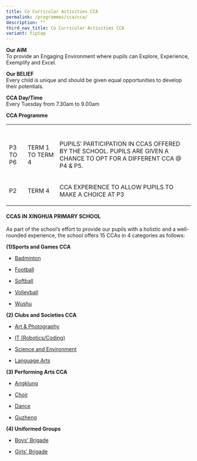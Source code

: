 ```yaml
---
title: Co Curricular Activities CCA
permalink: /programmes/cca/cca/
description: ""
third_nav_title: Co Curricular Activities CCA
variant: tiptap
---
```

<p><strong>Our AIM</strong>
<br>To provide an Engaging Environment where pupils can Explore, Experience,
Exemplify and Excel.</p>
<p><strong>Our BELIEF</strong>
<br>Every child is unique and should be given equal opportunities to develop
their potentials.</p>
<p><strong>CCA Day/Time</strong>
<br>Every Tuesday from 7.30am to 9.00am</p>
<p><strong>CCA Programme</strong>
</p>
<table style="minWidth: 75px">
<colgroup>
<col>
<col>
<col>
</colgroup>
<tbody>
<tr>
<th rowspan="1" colspan="1">
<p></p>
</th>
<th rowspan="1" colspan="1">
<p></p>
</th>
<th rowspan="1" colspan="1">
<p></p>
</th>
</tr>
<tr>
<td rowspan="1" colspan="1">
<p>P3 TO P6</p>
</td>
<td rowspan="1" colspan="1">
<p>TERM 1 TO TERM 4</p>
</td>
<td rowspan="1" colspan="1">
<p>PUPILS’ PARTICIPATION IN CCAS OFFERED BY THE SCHOOL. PUPILS ARE GIVEN
A CHANCE TO OPT FOR A DIFFERENT CCA @ P4 &amp; P5.</p>
</td>
</tr>
<tr>
<td rowspan="1" colspan="1">
<p>P2</p>
</td>
<td rowspan="1" colspan="1">
<p>TERM 4</p>
</td>
<td rowspan="1" colspan="1">
<p>CCA EXPERIENCE TO ALLOW PUPILS TO MAKE A CHOICE AT P3</p>
</td>
</tr>
</tbody>
</table>
<h4>CCAS IN XINGHUA PRIMARY SCHOOL</h4>
<p>As part of the school’s effort to provide our pupils with a holistic and
a well-rounded experience, the school offers 15 CCAs in 4 categories as
follows:</p>
<p><strong>(1)Sports and Games CCA</strong>
</p>
<ul data-tight="true" class="tight">
<li>
<p><a href="/programmes/cca/sports-games/" rel="noopener noreferrer nofollow" target="_blank">Badminton</a>
</p>
</li>
<li>
<p><a href="/programmes/Co-Curricular-Activities-CCA/Sports-and-Games" rel="noopener noreferrer nofollow" target="_blank">Football</a>
</p>
</li>
<li>
<p><a href="/programmes/Co-Curricular-Activities-CCA/Sports-and-Games" rel="noopener noreferrer nofollow" target="_blank">Softball</a>
</p>
</li>
<li>
<p><a href="/programmes/Co-Curricular-Activities-CCA/Sports-and-Games" rel="noopener noreferrer nofollow" target="_blank">Volleyball</a>
</p>
</li>
<li>
<p><a href="/programmes/Co-Curricular-Activities-CCA/Sports-and-Games" rel="noopener noreferrer nofollow" target="_blank">Wushu</a>
</p>
</li>
</ul>
<p><strong>(2) Clubs and Societies CCA</strong>
</p>
<ul data-tight="true" class="tight">
<li>
<p><a href="/programmes/Co-Curricular-Activities-CCA/Clubs-and-Society" rel="noopener noreferrer nofollow" target="_blank">Art &amp; Photography</a>
</p>
</li>
<li>
<p><a href="/programmes/Co-Curricular-Activities-CCA/Clubs-and-Society" rel="noopener noreferrer nofollow" target="_blank">IT (Robotics/Coding)</a>
</p>
</li>
<li>
<p><a href="/programmes/Co-Curricular-Activities-CCA/Clubs-and-Society" rel="noopener noreferrer nofollow" target="_blank">Science and Environment</a>
</p>
</li>
<li>
<p><a href="/programmes/Co-Curricular-Activities-CCA/Clubs-and-Society" rel="noopener noreferrer nofollow" target="_blank">Language Arts</a>
</p>
</li>
</ul>
<p><strong>(3) Performing Arts CCA</strong>
</p>
<ul data-tight="true" class="tight">
<li>
<p><a href="/programmes/Co-Curricular-Activities-CCA/Performing-Arts" rel="noopener noreferrer nofollow" target="_blank">Angklung</a>
</p>
</li>
<li>
<p><a href="/programmes/Co-Curricular-Activities-CCA/Performing-Arts" rel="noopener noreferrer nofollow" target="_blank">Choir</a>
</p>
</li>
<li>
<p><a href="/programmes/Co-Curricular-Activities-CCA/Performing-Arts" rel="noopener noreferrer nofollow" target="_blank">Dance</a>
</p>
</li>
<li>
<p><a href="/programmes/Co-Curricular-Activities-CCA/Performing-Arts" rel="noopener noreferrer nofollow" target="_blank">Guzheng</a>
</p>
</li>
</ul>
<p><strong>(4) Uniformed Groups</strong>
</p>
<ul data-tight="true" class="tight">
<li>
<p><a href="/programmes/Co-Curricular-Activities-CCA/Uniformed-Groups" rel="noopener noreferrer nofollow" target="_blank">Boys' Brigade</a>
</p>
</li>
<li>
<p><a href="/programmes/Co-Curricular-Activities-CCA/Uniformed-Groups" rel="noopener noreferrer nofollow" target="_blank">Girls' Brigade</a>
</p>
</li>
</ul>
<p></p>